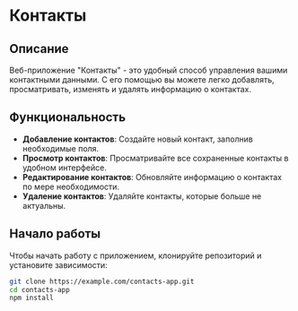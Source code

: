 # Контакты

## Описание

Веб-приложение "Контакты" - это удобный способ управления вашими контактными данными. С его помощью вы можете легко добавлять, просматривать, изменять и удалять информацию о контактах.

## Функциональность

- **Добавление контактов**: Создайте новый контакт, заполнив необходимые поля.
- **Просмотр контактов**: Просматривайте все сохраненные контакты в удобном интерфейсе.
- **Редактирование контактов**: Обновляйте информацию о контактах по мере необходимости.
- **Удаление контактов**: Удаляйте контакты, которые больше не актуальны.

## Начало работы

Чтобы начать работу с приложением, клонируйте репозиторий и установите зависимости:

```bash
git clone https://example.com/contacts-app.git
cd contacts-app
npm install

